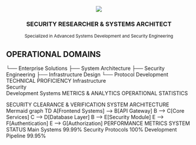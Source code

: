 <div align="center">
  <img src="https://capsule-render.vercel.app/api?type=slice&color=0D1117&height=200&section=header&text=PEROXIC&fontSize=80&animation=fadeIn&fontColor=FFFFFF&fontAlign=50"/>
</div>

<div align="center">
  <h3>SECURITY RESEARCHER & SYSTEMS ARCHITECT</h3>
  <sub>Specialized in Advanced Systems Development and Security Engineering</sub>
</div>

## OPERATIONAL DOMAINS
└── Enterprise Solutions
    ├── System Architecture
    ├── Security Engineering
    ├── Infrastructure Design
    └── Protocol Development
TECHNICAL PROFICIENCY
Infrastructure	
Security	
Development	
Systems	
METRICS & ANALYTICS
OPERATIONAL STATISTICS

SECURITY CLEARANCE & VERIFICATION
SYSTEM ARCHITECTURE
Mermaid
graph TD
    A[Frontend Systems] --> B[API Gateway]
    B --> C[Core Services]
    C --> D[Database Layer]
    B --> E[Security Module]
    E --> F[Authentication]
    E --> G[Authorization]
PERFORMANCE METRICS
SYSTEM STATUS
Main Systems		99.99%
Security Protocols		100%
Development Pipeline		99.95%
